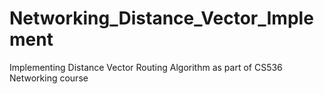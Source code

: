 # Networking_Distance_Vector_Implement
Implementing Distance Vector Routing Algorithm as part of CS536 Networking course 
